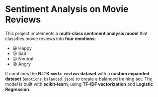# Sentiment Analysis on Movie Reviews  

This project implements a **multi-class sentiment analysis model** that classifies movie reviews into **four emotions**:  
- 😀 Happy  
- 😢 Sad  
- 😐 Neutral  
- 😡 Angry  

It combines the **NLTK `movie_reviews` dataset** with a **custom expanded dataset** (`emotions_balanced.json`) to create a balanced training set. The model is built with **scikit-learn**, using **TF-IDF vectorization** and **Logistic Regression**.  
